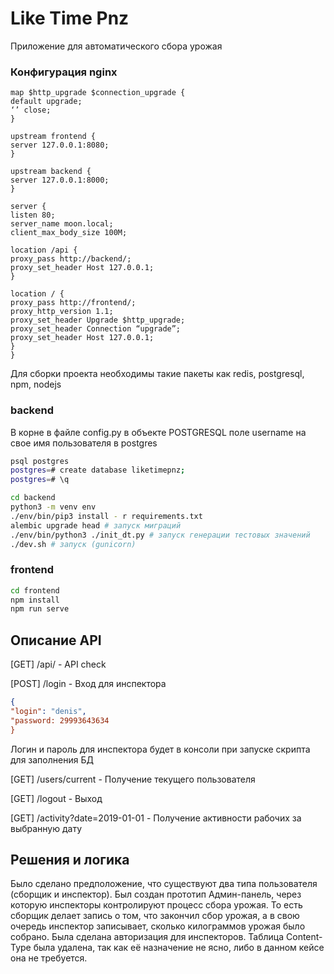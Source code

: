 # Like Time Pnz

Приложение для автоматического сбора урожая

### Конфигурация nginx

```nginx
map $http_upgrade $connection_upgrade {
default upgrade;
‘’ close;
}

upstream frontend {
server 127.0.0.1:8080;
}

upstream backend {
server 127.0.0.1:8000;
}

server {
listen 80;
server_name moon.local;
client_max_body_size 100M;

location /api {
proxy_pass http://backend/;
proxy_set_header Host 127.0.0.1;
}

location / {
proxy_pass http://frontend/;
proxy_http_version 1.1;
proxy_set_header Upgrade $http_upgrade;
proxy_set_header Connection “upgrade”;
proxy_set_header Host 127.0.0.1;
}
}
```

Для сборки проекта необходимы такие пакеты как redis, postgresql, npm, nodejs

### backend

В корне в файле config.py в объекте POSTGRESQL поле username на свое имя пользователя в postgres

```bash
psql postgres
postgres=# create database liketimepnz;
postgres=# \q

cd backend
python3 -m venv env
./env/bin/pip3 install - r requirements.txt
alembic upgrade head # запуск миграций
./env/bin/python3 ./init_dt.py # запуск генерации тестовых значений
./dev.sh # запуск (gunicorn)
```

### frontend

```bash
cd frontend
npm install
npm run serve
```

## Описание API

[GET] /api/ - API check

[POST] /login - Вход для инспектора

```json
{
"login": "denis",
"password: 29993643634
}
```
Логин и пароль для инспектора будет в консоли при запуске скрипта для заполнения БД

[GET] /users/current - Получение текущего пользователя

[GET] /logout - Выход

[GET] /activity?date=2019-01-01 - Получение активности рабочих за выбранную дату

## Решения и логика

Было сделано предположение, что существуют два типа пользователя (сборщик и инспектор). 
Был создан прототип Админ-панель, через которую инспекторы контролируют процесс сбора урожая.
То есть сборщик делает запись о том, что закончил сбор урожая, а в свою очередь инспектор записывает, сколько килограммов урожая было собрано. 
Была сделана авторизация для инспекторов. 
Таблица Content-Type была удалена, так как её назначение не ясно, либо в данном кейсе она не требуется.
